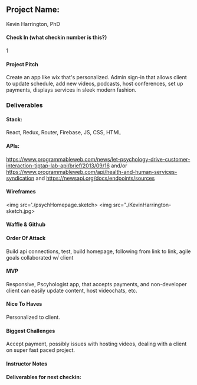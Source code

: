 ## Project Name:
Kevin Harrington, PhD

#### Check In (what checkin number is this?)
1

#### Project Pitch
Create an app like wix that's personalized.  Admin sign-in that allows client to update schedule, add new videos, podcasts, host conferences, set up payments, displays services in sleek modern fashion.

### Deliverables

#### Stack:
React, Redux, Router, Firebase, JS, CSS, HTML

#### APIs:
https://www.programmableweb.com/news/let-psychology-drive-customer-interaction-tiptap-lab-api/brief/2013/09/16 
and/or
https://www.programmableweb.com/api/health-and-human-services-syndication
and 
https://newsapi.org/docs/endpoints/sources

#### Wireframes
<img src='./psychHomepage.sketch>
<img src="./KevinHarrington-sketch.jpg>

#### Waffle & Github

#### Order Of Attack
Build api connections, test, build homepage, following from link to link, agile goals collaborated w/ client

#### MVP
Responsive, Pscyhologist app, that accepts payments, and non-developer client can easily update content, host videochats, etc.

#### Nice To Haves
Personalized to client. 


#### Biggest Challenges
Accept payment, possibly issues with hosting videos, dealing with a client on super fast paced project. 

#### Instructor Notes

#### Deliverables for next checkin:
